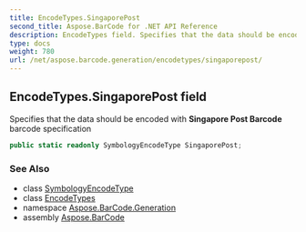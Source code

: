 ```yaml
---
title: EncodeTypes.SingaporePost
second_title: Aspose.BarCode for .NET API Reference
description: EncodeTypes field. Specifies that the data should be encoded with Singapore Post Barcode barcode specification
type: docs
weight: 780
url: /net/aspose.barcode.generation/encodetypes/singaporepost/
---
```

## EncodeTypes.SingaporePost field

Specifies that the data should be encoded with **Singapore Post Barcode** barcode specification

```csharp
public static readonly SymbologyEncodeType SingaporePost;
```

### See Also

* class [SymbologyEncodeType](../../symbologyencodetype/)
* class [EncodeTypes](../)
* namespace [Aspose.BarCode.Generation](../../../aspose.barcode.generation/)
* assembly [Aspose.BarCode](../../../)


